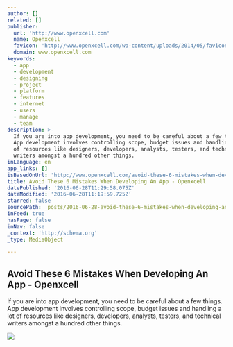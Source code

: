 ```yaml
---
author: []
related: []
publisher:
  url: 'http://www.openxcell.com'
  name: Openxcell
  favicon: 'http://www.openxcell.com/wp-content/uploads/2014/05/favicon.ico'
  domain: www.openxcell.com
keywords:
  - app
  - development
  - designing
  - project
  - platform
  - features
  - internet
  - users
  - manage
  - team
description: >-
  If you are into app development, you need to be careful about a few things.
  App development involves controlling scope, budget issues and handling a lot
  of resources like designers, developers, analysts, testers, and technical
  writers amongst a hundred other things.
inLanguage: en
app_links: []
isBasedOnUrl: 'http://www.openxcell.com/avoid-these-6-mistakes-when-developing-an-app/'
title: Avoid These 6 Mistakes When Developing An App - Openxcell
datePublished: '2016-06-28T11:29:58.075Z'
dateModified: '2016-06-28T11:19:59.725Z'
starred: false
sourcePath: _posts/2016-06-28-avoid-these-6-mistakes-when-developing-an-app-openxcell.md
inFeed: true
hasPage: false
inNav: false
_context: 'http://schema.org'
_type: MediaObject

---
```

<article style=""><h1>Avoid These 6 Mistakes When Developing An App - Openxcell</h1><p>If you are into app development, you need to be careful about a few things. App development involves controlling scope, budget issues and handling a lot of resources like designers, developers, analysts, testers, and technical writers amongst a hundred other things.</p><img src="http://www.openxcell.com/wp-content/uploads/2015/12/Avoid-these-6-mistakes-when-developing-an-app.jpg" /></article>